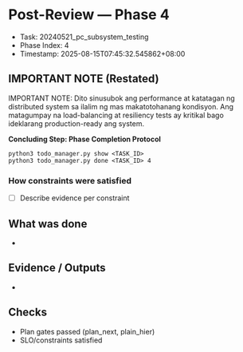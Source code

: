 # Post-Review — Phase 4

- Task: 20240521_pc_subsystem_testing
- Phase Index: 4
- Timestamp: 2025-08-15T07:45:32.545862+08:00

## IMPORTANT NOTE (Restated)
IMPORTANT NOTE: Dito sinusubok ang performance at katatagan ng distributed system sa ilalim ng mas makatotohanang kondisyon. Ang matagumpay na load-balancing at resiliency tests ay kritikal bago ideklarang production-ready ang system.



**Concluding Step: Phase Completion Protocol**
```
python3 todo_manager.py show <TASK_ID>
python3 todo_manager.py done <TASK_ID> 4
```

### How constraints were satisfied
- [ ] Describe evidence per constraint

## What was done
- 

## Evidence / Outputs
- 

## Checks
- Plan gates passed (plan_next, plain_hier)
- SLO/constraints satisfied
